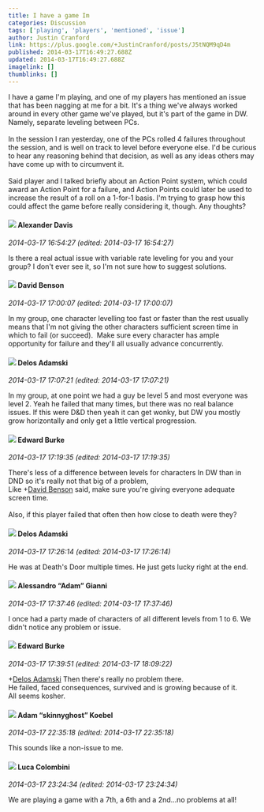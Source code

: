 ```yaml
---
title: I have a game Im
categories: Discussion
tags: ['playing', 'players', 'mentioned', 'issue']
author: Justin Cranford
link: https://plus.google.com/+JustinCranford/posts/J5tNQM9qD4m
published: 2014-03-17T16:49:27.688Z
updated: 2014-03-17T16:49:27.688Z
imagelink: []
thumblinks: []
---
```


I have a game I&#39;m playing, and one of my players has mentioned an issue that has been nagging at me for a bit. It&#39;s a thing we&#39;ve always worked around in every other game we&#39;ve played, but it&#39;s part of the game in DW. Namely, separate leveling between PCs.<br /><br />In the session I ran yesterday, one of the PCs rolled 4 failures throughout the session, and is well on track to level before everyone else. I&#39;d be curious to hear any reasoning behind that decision, as well as any ideas others may have come up with to circumvent it.<br /><br />Said player and I talked briefly about an Action Point system, which could award an Action Point for a failure, and Action Points could later be used to increase the result of a roll on a 1-for-1 basis. I&#39;m trying to grasp how this could affect the game before really considering it, though. Any thoughts?
<div id='comment z135hdmisnmnjf4fa23zvfhwppvlfdhvl'>
  <h4><img src='{{site.baseurl}}//images/avatars/105849233547498253815_photo.jpg'> Alexander Davis</h4>
      <p><cite>2014-03-17 16:54:27 (edited: 2014-03-17 16:54:27)</cite></p>
        <p>Is there a real actual issue with variable rate leveling for you and your group? I don&#39;t ever see it, so I&#39;m not sure how to suggest solutions.</p>
</div>
        

<div id='comment z135hdmisnmnjf4fa23zvfhwppvlfdhvl'>
  <h4><img src='{{site.baseurl}}//images/avatars/112061948037312301151_photo.jpg'> David Benson</h4>
      <p><cite>2014-03-17 17:00:07 (edited: 2014-03-17 17:00:07)</cite></p>
        <p>In my group, one character levelling too fast or faster than the rest usually means that I&#39;m not giving the other characters sufficient screen time in which to fail (or succeed).  Make sure every character has ample opportunity for failure and they&#39;ll all usually advance concurrently.</p>
</div>
        

<div id='comment z135hdmisnmnjf4fa23zvfhwppvlfdhvl'>
  <h4><img src='{{site.baseurl}}//images/avatars/112189206383181484786_photo.jpg'> Delos Adamski</h4>
      <p><cite>2014-03-17 17:07:21 (edited: 2014-03-17 17:07:21)</cite></p>
        <p>In my group, at one point we had a guy be level 5 and most everyone was level 2. Yeah he failed that many times, but there was no real balance issues. If this were D&amp;D then yeah it can get wonky, but DW you mostly grow horizontally and only get a little vertical progression.</p>
</div>
        

<div id='comment z135hdmisnmnjf4fa23zvfhwppvlfdhvl'>
  <h4><img src='{{site.baseurl}}//images/avatars/115289408999762405053_photo.jpg'> Edward Burke</h4>
      <p><cite>2014-03-17 17:19:35 (edited: 2014-03-17 17:19:35)</cite></p>
        <p>There&#39;s less of a difference between levels for characters In DW than in DND so it&#39;s really not that big of a problem,<br />Like <span class="proflinkWrapper"><span class="proflinkPrefix">+</span><a class="proflink" href="https://plus.google.com/112061948037312301151" oid="112061948037312301151">David Benson</a></span> said, make sure you&#39;re giving everyone adequate screen time.<br /><br />Also, if this player failed that often then how close to death were they?</p>
</div>
        

<div id='comment z135hdmisnmnjf4fa23zvfhwppvlfdhvl'>
  <h4><img src='{{site.baseurl}}//images/avatars/112189206383181484786_photo.jpg'> Delos Adamski</h4>
      <p><cite>2014-03-17 17:26:14 (edited: 2014-03-17 17:26:14)</cite></p>
        <p>He was at Death&#39;s Door multiple times. He just gets lucky right at the end.</p>
</div>
        

<div id='comment z135hdmisnmnjf4fa23zvfhwppvlfdhvl'>
  <h4><img src='{{site.baseurl}}//images/avatars/106679386179477817028_photo.jpg'> Alessandro “Adam” Gianni</h4>
      <p><cite>2014-03-17 17:37:46 (edited: 2014-03-17 17:37:46)</cite></p>
        <p>I once had a party made of characters of all different levels from 1 to 6. We didn&#39;t notice any problem or issue.</p>
</div>
        

<div id='comment z135hdmisnmnjf4fa23zvfhwppvlfdhvl'>
  <h4><img src='{{site.baseurl}}//images/avatars/115289408999762405053_photo.jpg'> Edward Burke</h4>
      <p><cite>2014-03-17 17:39:51 (edited: 2014-03-17 18:09:22)</cite></p>
        <p><span class="proflinkWrapper"><span class="proflinkPrefix">+</span><a class="proflink" href="https://plus.google.com/112189206383181484786" oid="112189206383181484786">Delos Adamski</a></span> Then there&#39;s really no problem there.<br />He failed, faced consequences, survived and is growing because of it.<br />All seems kosher.</p>
</div>
        

<div id='comment z135hdmisnmnjf4fa23zvfhwppvlfdhvl'>
  <h4><img src='{{site.baseurl}}//images/avatars/112484087750169360510_photo.jpg'> Adam “skinnyghost” Koebel</h4>
      <p><cite>2014-03-17 22:35:18 (edited: 2014-03-17 22:35:18)</cite></p>
        <p>This sounds like a non-issue to me.</p>
</div>
        

<div id='comment z135hdmisnmnjf4fa23zvfhwppvlfdhvl'>
  <h4><img src='{{site.baseurl}}//images/avatars/106248169903726123755_photo.jpg'> Luca Colombini</h4>
      <p><cite>2014-03-17 23:24:34 (edited: 2014-03-17 23:24:34)</cite></p>
        <p>We are playing a game with a 7th, a 6th and a 2nd...no problems at all!</p>
</div>
        